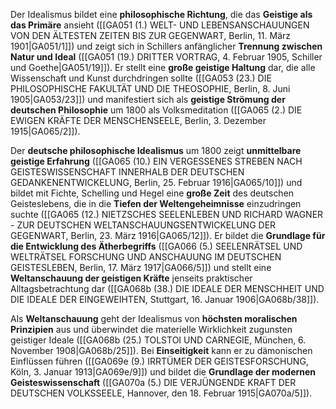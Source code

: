 
Der Idealismus bildet eine **philosophische Richtung**, die das **Geistige als das Primäre** ansieht ([[GA051 (1.) WELT- UND LEBENSANSCHAUUNGEN VON DEN ÄLTESTEN ZEITEN BIS ZUR GEGENWART, Berlin, 11. März 1901|GA051/1]]) und zeigt sich in Schillers anfänglicher **Trennung zwischen Natur und Ideal** ([[GA051 (19.) DRITTER VORTRAG, 4. Februar 1905, Schiller und Goethe|GA051/19]]). Er stellt eine **große geistige Haltung** dar, die alle Wissenschaft und Kunst durchdringen sollte ([[GA053 (23.) DIE PHILOSOPHISCHE FAKULTÄT UND DIE THEOSOPHIE, Berlin, 8. Juni 1905|GA053/23]]) und manifestiert sich als **geistige Strömung der deutschen Philosophie** um 1800 als Volksmeditation ([[GA065 (2.) DIE EWIGEN KRÄFTE DER MENSCHENSEELE, Berlin, 3. Dezember 1915|GA065/2]]).

Der **deutsche philosophische Idealismus** um 1800 zeigt **unmittelbare geistige Erfahrung** ([[GA065 (10.) EIN VERGESSENES STREBEN NACH GEISTESWISSENSCHAFT INNERHALB DER DEUTSCHEN GEDANKENENTWICKELUNG, Berlin, 25. Februar 1916|GA065/10]]) und bildet mit Fichte, Schelling und Hegel eine **große Zeit** des deutschen Geisteslebens, die in die **Tiefen der Weltengeheimnisse** einzudringen suchte ([[GA065 (12.) NIETZSCHES SEELENLEBEN UND RICHARD WAGNER - ZUR DEUTSCHEN WELTANSCHAUUNGSENTWICKELUNG DER GEGENWART, Berlin, 23. März 1916|GA065/12]]). Er bildet die **Grundlage für die Entwicklung des Ätherbegriffs** ([[GA066 (5.) SEELENRÄTSEL UND WELTRÄTSEL FORSCHUNG UND ANSCHAUUNG IM DEUTSCHEN GEISTESLEBEN, Berlin, 17. März 1917|GA066/5]]) und stellt eine **Weltanschauung der geistigen Kräfte** jenseits praktischer Alltagsbetrachtung dar ([[GA068b (38.) DIE IDEALE DER MENSCHHEIT UND DIE IDEALE DER EINGEWEIHTEN, Stuttgart, 16. Januar 1906|GA068b/38]]).

Als **Weltanschauung** geht der Idealismus von **höchsten moralischen Prinzipien** aus und überwindet die materielle Wirklichkeit zugunsten geistiger Ideale ([[GA068b (25.) TOLSTOI UND CARNEGIE, München, 6. November 1908|GA068b/25]]). Bei **Einseitigkeit** kann er zu dämonischen Einflüssen führen ([[GA069e (9.) IRRTÜMER DER GEISTESFORSCHUNG, Köln, 3. Januar 1913|GA069e/9]]) und bildet die **Grundlage der modernen Geisteswissenschaft** ([[GA070a (5.) DIE VERJÜNGENDE KRAFT DER DEUTSCHEN VOLKSSEELE, Hannover, den 18. Februar 1915|GA070a/5]]).
